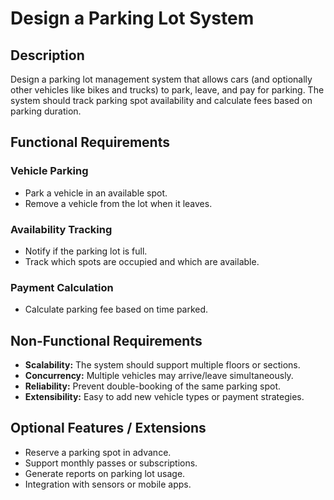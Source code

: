 # Design a Parking Lot System

## Description
Design a parking lot management system that allows cars (and optionally other vehicles like bikes and trucks) to park, leave, and pay for parking. The system should track parking spot availability and calculate fees based on parking duration.

## Functional Requirements

### Vehicle Parking
- Park a vehicle in an available spot.
- Remove a vehicle from the lot when it leaves.

### Availability Tracking
- Notify if the parking lot is full.
- Track which spots are occupied and which are available.

### Payment Calculation
- Calculate parking fee based on time parked.

## Non-Functional Requirements
- **Scalability:** The system should support multiple floors or sections.
- **Concurrency:** Multiple vehicles may arrive/leave simultaneously.
- **Reliability:** Prevent double-booking of the same parking spot.
- **Extensibility:** Easy to add new vehicle types or payment strategies.

## Optional Features / Extensions
- Reserve a parking spot in advance.
- Support monthly passes or subscriptions.
- Generate reports on parking lot usage.
- Integration with sensors or mobile apps.
